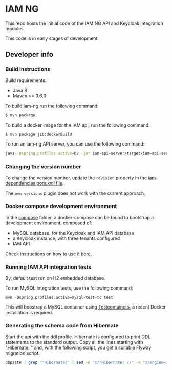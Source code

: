 # IAM NG

This repo hosts the initial code of the IAM NG API and Keycloak integration
modules.

This code is in early stages of development.

## Developer info

### Build instructions

Build requirements:

- Java 8
- Maven >= 3.6.0

To build iam-ng run the following command:

```bash
$ mvn package
```

To build a docker image for the IAM api, run the following command:

```bash
$ mvn package jib:dockerBuild
```

To run an iam-ng API server, you can use the following command:

```bash
java -Dspring.profiles.active=h2 -jar iam-api-server/target/iam-api-server-2.0.0-SNAPSHOT.jar
```

### Changing the version number

To change the version number, update the `revision` property in the
[iam-dependencies pom.xml file](./project/iam-dependencies/pom.xml).

The `mvn versions` plugin does not work with the current approach.

### Docker compose development environment

In the [compose](./compose) folder, a docker-compose can be found
to bootstrap a development environment, composed of:

- MySQL database, for the Keycloak and IAM API database
- a Keycloak instance, with three tenants configured
- IAM API

Check instructions on how to use it [here](./compose/README.md).

### Running IAM API integration tests

By, default test run on H2 embedded database.

To run MySQL integration tests, use the following command:

```
mvn -Dspring.profiles.active=mysql-test-tc test
```

This will boostrap a MySQL container using [Testcontainers][testcontainers],
a recent Docker installation is required.

### Generating the schema code from Hibernate

Start the api with the ddl profile.
Hibernate is configured to print DDL statements to the standard output.
Copy all the lines starting with "Hibernate: " and, with the following 
script, you get a suitable Flyway migration script:

```bash
pbpaste | grep "^Hibernate:" | sed -e "s/^Hibernate: //" -e "s/engine=InnoDB//" | sed "s/$/;/" | grep -v drop | pbcopy
```


[testcontainers]: https://www.testcontainers.org/
